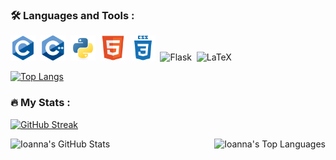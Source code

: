 ### :hammer_and_wrench: Languages and Tools :
<div>
  <img src="https://github.com/devicons/devicon/blob/master/icons/c/c-original.svg" title="C" alt="C" width="40" height="40"/>&nbsp;
  <img src="https://github.com/devicons/devicon/blob/master/icons/cplusplus/cplusplus-original.svg" title="C++" alt="C++" width="40" height="40"/>&nbsp;
  <img src="https://github.com/devicons/devicon/blob/master/icons/python/python-original.svg" title="Python" alt="Python" width="40" height="40"/>&nbsp;
  <img src="https://github.com/devicons/devicon/blob/master/icons/html5/html5-original.svg" title="HTML5" alt="HTML5" width="40" height="40"/>&nbsp;
  <img src="https://github.com/devicons/devicon/blob/master/icons/css3/css3-plain-wordmark.svg"  title="CSS3" alt="CSS3" width="40" height="40"/>&nbsp;
  <img src="https://tse4.mm.bing.net/th?id=OIP.hoh6_0eQhCoBtO8ijyY-qQHaEH&pid=Api&P=0&h=220" title="Flask" alt="Flask" width="40" height="40"/>&nbsp;
  <img src="https://tse1.mm.bing.net/th?id=OIP.sHT1NGqoSDjEIqnHzun20QHaD4&pid=Api&P=0&h=220"  title="LaTeX" alt="LaTeX" width="40" height="40"/>&nbsp;
</div>

[![Top Langs](https://github-readme-stats.vercel.app/api/top-langs/?username=Nikos25K&layout=compact&theme=vision-friendly-dark)](https://github.com/anuraghazra/github-readme-stats)

### :fire: My Stats :
[![GitHub Streak](http://github-readme-streak-stats.herokuapp.com?user=Nikos25K&theme=dark&background=000000)](https://git.io/streak-stats)

<div style="display: flex; justify-content: space-between;">
  <img height="180em" src="https://github-readme-stats.vercel.app/api?username=ZapDos7&show_icons=true&theme=tokyonight" alt="Ioanna's GitHub Stats" />
  <img height="180em" src="https://github-readme-stats.vercel.app/api/top-langs/?username=ZapDos7&layout=compact&theme=tokyonight" alt="Ioanna's Top Languages" />
</div>
